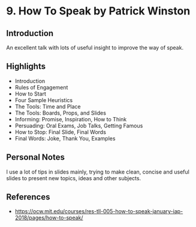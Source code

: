 # 9. How To Speak by Patrick Winston

## Introduction
An excellent talk with lots of useful insight to improve the way of speak.

## Highlights

 - Introduction
 - Rules of Engagement
 - How to Start
 - Four Sample Heuristics
 - The Tools: Time and Place
 - The Tools: Boards, Props, and Slides
 - Informing: Promise, Inspiration, How to Think
 - Persuading: Oral Exams, Job Talks, Getting Famous
 - How to Stop: Final Slide, Final Words
 - Final Words: Joke, Thank You, Examples

## Personal Notes
I use a lot of tips in slides mainly, trying to make clean, concise and useful slides to present new topics, ideas and other subjects.


## References
 - https://ocw.mit.edu/courses/res-tll-005-how-to-speak-january-iap-2018/pages/how-to-speak/